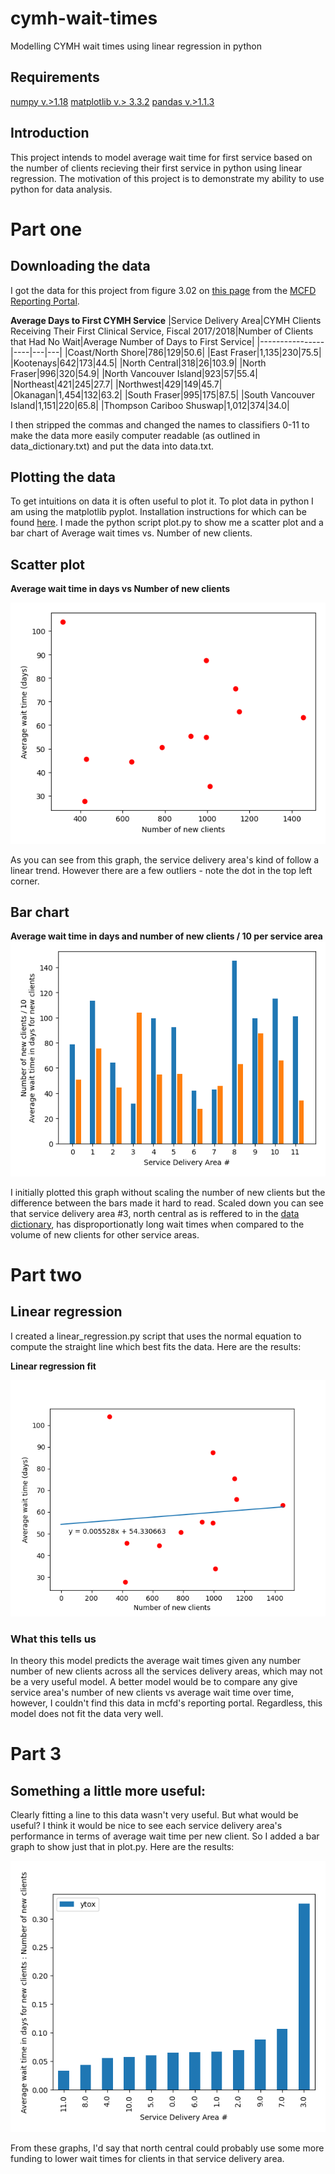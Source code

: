 # cymh-wait-times
Modelling CYMH wait times using linear regression in python

## Requirements
[numpy v.>1.18](https://numpy.org/install/)
[matplotlib v.> 3.3.2](https://matplotlib.org/users/installing.html)
[pandas v.>1.1.3](https://pandas.pydata.org/docs/getting_started/install.html)

## Introduction
This project intends to model average wait time for first service based on the number of clients recieving their first service in python using linear regression.
The motivation of this project is to demonstrate my ability to use python for data analysis.

# Part one
## Downloading the data
I got the data for this project from figure 3.02 on [this page](https://mcfd.gov.bc.ca/reporting/services/child-and-youth-mental-health/performance-indicators) from the [MCFD Reporting Portal](https://mcfd.gov.bc.ca/reporting/services).

**Average Days to First CYMH Service**
|Service Delivery Area|CYMH Clients Receiving Their First Clinical Service, Fiscal 2017/2018|Number of Clients that Had No Wait|Average Number of Days to First Service|
|----------------|----|---|---|
|Coast/North Shore|786|129|50.6|
|East Fraser|1,135|230|75.5|
|Kootenays|642|173|44.5|
|North Central|318|26|103.9|
|North Fraser|996|320|54.9|
|North Vancouver Island|923|57|55.4|
|Northeast|421|245|27.7|
|Northwest|429|149|45.7|
|Okanagan|1,454|132|63.2|
|South Fraser|995|175|87.5|
|South Vancouver Island|1,151|220|65.8|
|Thompson Cariboo Shuswap|1,012|374|34.0|

I then stripped the commas and changed the names to classifiers 0-11 to make the data more easily computer readable (as outlined in data_dictionary.txt) and put the data into data.txt.

## Plotting the data
To get intuitions on data it is often useful to plot it. To plot data in python I am using the matplotlib pyplot. Installation instructions for which can be found [here](https://matplotlib.org/users/installing.html).
I made the python script plot.py to show me a scatter plot and a bar chart of Average wait times vs. Number of new clients.

## Scatter plot

**Average wait time in days vs Number of new clients**

![Average wait time in days vs Number of new clients](https://github.com/joelrussellcohen/cymh-wait-times/blob/main/saved_images/scatter_plot.png?raw=true)

As you can see from this graph, the service delivery area's kind of follow a linear trend. However there are a few outliers - note the dot in the top left corner.

## Bar chart
**Average wait time in days and number of new clients / 10 per service area**
![Average wait time in days and number of new clients / 10 per service area](https://github.com/joelrussellcohen/cymh-wait-times/blob/main/saved_images/combined_bar.png?raw=true)

I initially plotted this graph without scaling the number of new clients but the difference between the bars made it hard to read. Scaled down you can see that service delivery area #3, north central as is reffered to in the [data dictionary](https://github.com/joelrussellcohen/cymh-wait-times/blob/main/data/data_dictionary.txt), has disproportionatly long wait times when compared to the volume of new clients for other service areas.

# Part two
## Linear regression
I created a linear_regression.py script that uses the normal equation to compute the straight line which best fits the data. Here are the results:

**Linear regression fit**

![Linear regression fit](https://github.com/joelrussellcohen/cymh-wait-times/blob/main/saved_images/linear_fit.png?raw=true)

### What this tells us ###
In theory this model predicts the average wait times given any number number of new clients across all the services delivery areas, which may not be a very useful model. A better model would be to compare any give service area's number of new clients vs average wait time over time, however, I couldn't find this data in mcfd's reporting portal.
Regardless, this model does not fit the data very well.

# Part 3
## Something a little more useful:
Clearly fitting a line to this data wasn't very useful. But what would be useful? I think it would be nice to see each service delivery area's performance in terms of average wait time per new client. So I added a bar graph to show just that in plot.py. Here are the results:

![Ratio of average wait times per new client](https://github.com/joelrussellcohen/cymh-wait-times/blob/main/saved_images/time_per_client.png?raw=true)

From these graphs, I'd say that north central could probably use some more funding to lower wait times for clients in that service delivery area.
